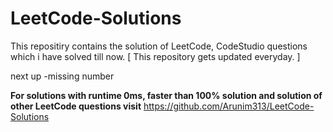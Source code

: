 # LeetCode-Solutions
This repositiry contains the solution of LeetCode, CodeStudio questions which i have solved till now. [ This repository gets updated everyday. ] 

next up -missing number

**For solutions with runtime 0ms, faster than 100% solution and solution of other LeetCode questions visit**
https://github.com/Arunim313/LeetCode-Solutions


